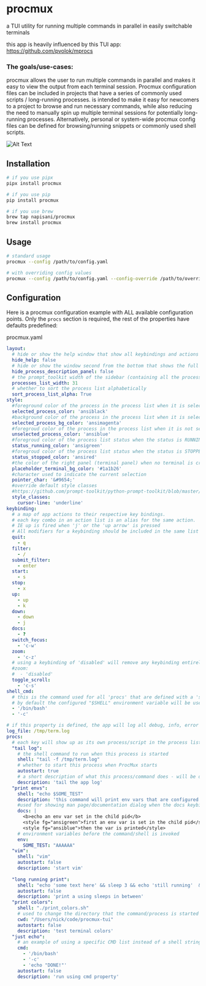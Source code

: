# procmux

a TUI utility for running multiple commands in parallel in easily switchable terminals

this app is heavily influenced by this TUI app: https://github.com/pvolok/mprocs

### The goals/use-cases:

procmux allows the user to run multiple commands in parallel and makes it
easy to view the output from each terminal session.
Procmux configuration files can be included in projects that have a series of commonly used scripts / long-running
processes.
is intended to make it easy for newcomers to a project to browse and run necessary commands, while also reducing the
need to manually spin up multiple terminal sessions for potentially long-running processes.
Alternatively, personal or system-wide procmux config files can be defined for browsing/running snippets or commonly
used shell
scripts.

![Alt Text](https://github.com/napisani/procmux/blob/main/demo.gif)

## Installation

```bash
# if you use pipx
pipx install procmux

# if you use pip
pip install procmux

# if you use brew
brew tap napisani/procmux
brew install procmux

```

## Usage

```bash
# standard usage
procmux --config /path/to/config.yaml

# with overriding config values
procmux --config /path/to/config.yaml --config-override /path/to/override-file.yaml
```

## Configuration

Here is a procmux configuration example with ALL available configuration points.
Only the `procs` section is required, the rest of the properties have defaults predefined:

procmux.yaml

```yaml
layout:
  # hide or show the help window that show all keybindings and actions at the bottom of the screen
  hide_help: false
  # hide or show the window second from the bottom that shows the full command name and the description
  hide_process_description_panel: false
  # the prompt_toolkit width of the sidebar (containing all the process names)
  processes_list_width: 31
  # whether to sort the process list alphabetically
  sort_process_list_alpha: True
style:
  #foreground color of the process in the process list when it is selected
  selected_process_color: 'ansiblack'
  #background color of the process in the process list when it is selected
  selected_process_bg_color: 'ansimagenta'
  #foregroud color of the process in the process list when it is not selected
  unselected_process_color: 'ansiblue'
  #foregroud color of the process list status when the status is RUNNING
  status_running_color: 'ansigreen'
  #foregroud color of the process list status when the status is STOPPED
  status_stopped_color: 'ansired'
  #the color of the right panel (terminal panel) when no terminal is created/selected yet
  placeholder_terminal_bg_color: '#1a1b26'
  #character used to indicate the current selection
  pointer_char: '&#9654;'
  #override default style classes
  #https://github.com/prompt-toolkit/python-prompt-toolkit/blob/master/src/prompt_toolkit/styles/defaults.py
  style_classes:
    cursor-line: 'underline'
keybinding:
  # a map of app actions to their respective key bindings.
  # each key combo in an action list is an alias for the same action.
  # IE up is fired when 'j' or the 'up arrow' is pressed
  # All modifiers for a keybinding should be included in the same list element IE: switch focus - 'c-w' (Control-W)
  quit:
    - q
  filter:
    - /
  submit_filter:
    - enter
  start:
    - s
  stop:
    - x
  up:
    - up
    - k
  down:
    - down
    - j
  docs:
    - ?
  switch_focus:
    - 'c-w'
  zoom:
    - 'c-z'
  # using a keybinding of 'disabled' will remove any keybinding entirely
  #zoom:
  #  - 'disabled'
  toggle_scroll:
    - 'c-s'
shell_cmd:
  # this is the command used for all 'procs' that are defined with a 'shell' property.
  # by default the configured "$SHELL" environment variable will be used.
  - '/bin/bash'
  - '-c'

# if this property is defined, the app will log all debug, info, error level logs to the designated file
log_file: /tmp/term.log
procs:
  # each key will show up as its own process/script in the process list
  "tail log":
    # the shell command to run when this process is started
    shell: "tail -f /tmp/term.log"
    # whether to start this process when ProcMux starts
    autostart: true
    # a short description of what this process/command does - will be displayed at the bottom of the screen when selected
    description: 'tail the app log'
  "print envs":
    shell: "echo $SOME_TEST"
    description: 'this command will print env vars that are configured in the child pid'
    #used for showing man page/documentation dialog when the docs keybinding is pressed
    docs: |
      <b>echo an env var set in the child pid</b>
      <style fg="ansigreen">first an env var is set in the child pid</style>
      <style fg="ansiblue">then the var is printed</style>
    # environment variables before the command/shell is invoked
    env:
      SOME_TEST: "AAAAAA"
  "vim":
    shell: "vim"
    autostart: false
    description: 'start vim'
      
  "long running print":
    shell: "echo 'some text here' && sleep 3 && echo 'still running'  && sleep 3 && echo 'final text'"
    autostart: false
    description: 'print a using sleeps in between'
  "print colors":
    shell: "./print_colors.sh"
    # used to change the directory that the command/process is started from
    cwd: "/Users/nick/code/procmux-tui"
    autostart: false
    description: 'test terminal colors'
  "just echo":
    # an example of using a specific CMD list instead of a shell string
    cmd:
      - '/bin/bash'
      - '-c'
      - 'echo "DONE!"'
    autostart: false
    description: 'run using cmd property'
```
